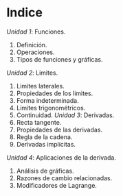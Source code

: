 # Indice

*Unidad 1*: Funciones.
1. Definición.
2. Operaciones.
3. Tipos de funciones y gráficas.

*Unidad 2*: Limites.
1. Limites laterales.
2. Propiedades de los limites.
3. Forma indeterminada.
4. Limites trigonométricos.
5. Continuidad.
*Unidad 3*: Derivadas.
1. Recta tangente.
2. Propiedades de las derivadas.
3. Regla de la cadena.
4. Derivadas implícitas.

*Unidad 4*: Aplicaciones de la derivada.
1. Análisis de gráficas.
2. Razones de cambio relacionadas.
3. Modificadores de Lagrange.